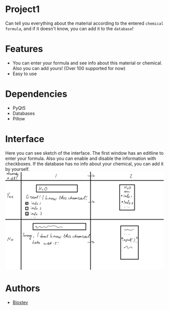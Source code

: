 # Project1
Can tell you everything about the material according to the entered `chemical formula`, and if it doesn't know, you can add it to the `database`!

# Features
- You can enter your formula and see info about this material or chemical. Also you can add yours! (Over 100 supported for now)
- Easy to use

# Dependencies
- PyQt5
- Databases
- Pillow

# Interface
Here you can see sketch of the interface. The first window has an editline to enter your formula. Also you can enable and disable the information with checkboxes. If the database has no info about your chemical, you can add it by yourself.
![interface sketch](https://github.com/Biostev/Project1/blob/main/%D0%94%D1%80%D0%B0%D1%84%D1%82%20%D0%B8%D0%BD%D1%82%D0%B5%D1%80%D1%84%D0%B5%D0%B9%D1%81%D0%B0.png)

# Authors
- [Biostev](https://github.com/Biostev)
